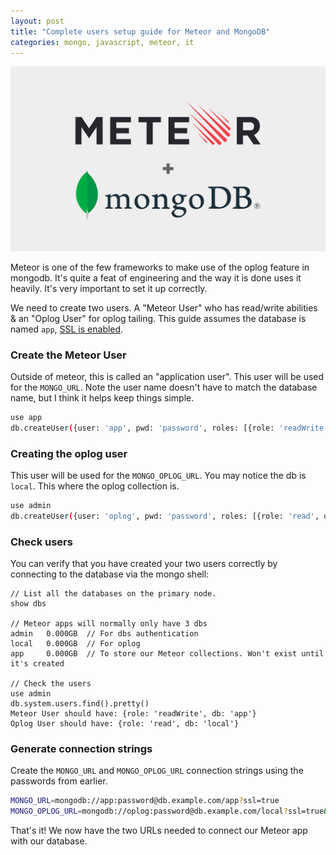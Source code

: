```yaml
---
layout: post
title: "Complete users setup guide for Meteor and MongoDB"
categories: mongo, javascript, meteor, it
---
```


<img src="/assets/meteor-mongodb.png" alt="Meteor + MongoDB" class="banner"/>

Meteor is one of the few frameworks to make use of the oplog feature in mongodb. It's quite a feat of engineering and the way it is done uses it heavily. It's very important to set it up correctly.

<!--more-->

We need to create two users. A "Meteor User" who has read/write abilities & an "Oplog User" for oplog tailing. This guide assumes the database is named `app`, [SSL is enabled](/mongodb-cluster-setup-with-ssl).

### Create the Meteor User
Outside of meteor, this is called an "application user". This user will be used for the `MONGO_URL`. Note the user name doesn't have to match the database name, but I think it helps keep things simple.


```bash
use app
db.createUser({user: 'app', pwd: 'password', roles: [{role: 'readWrite', db: 'app'}]});
```

### Creating the oplog user
This user will be used for the `MONGO_OPLOG_URL`. You may notice the db is `local`. This where the oplog collection is.

```bash
use admin
db.createUser({user: 'oplog', pwd: 'password', roles: [{role: 'read', db: 'local'}]})
```

### Check users
You can verify that you have created your two users correctly by connecting to the database via the mongo shell:

```
// List all the databases on the primary node.
show dbs

// Meteor apps will normally only have 3 dbs
admin   0.000GB  // For dbs authentication
local   0.000GB  // For oplog
app     0.000GB  // To store our Meteor collections. Won't exist until it's created

// Check the users
use admin
db.system.users.find().pretty()
Meteor User should have: {role: 'readWrite', db: 'app'}
Oplog User should have: {role: 'read', db: 'local'}
```

### Generate connection strings
Create the `MONGO_URL` and `MONGO_OPLOG_URL` connection strings using the passwords from earlier.

```bash
MONGO_URL=mongodb://app:password@db.example.com/app?ssl=true
MONGO_OPLOG_URL=mongodb://oplog:password@db.example.com/local?ssl=true&authSource=admin
```

That's it! We now have the two URLs needed to connect our Meteor app with our database.